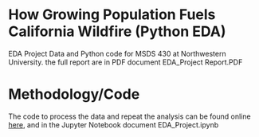 # How Growing Population Fuels California Wildfire (Python EDA)
EDA Project Data and Python code for MSDS 430 at Northwestern University. the full report are in PDF document EDA_Project Report.PDF

# Methodology/Code
The code to process the data and repeat the analysis can be found online [here](https://github.com/csun32/PythonEDA/blob/main/EDA_Project%20FV.html), and in the Jupyter Notebook document EDA_Project.ipynb
